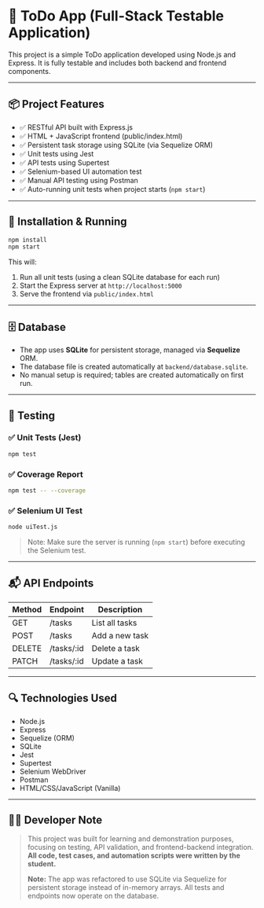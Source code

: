 # 📝 ToDo App (Full-Stack Testable Application)

This project is a simple ToDo application developed using Node.js and Express. It is fully testable and includes both backend and frontend components.

---

## 📦 Project Features

- ✅ RESTful API built with Express.js
- ✅ HTML + JavaScript frontend (public/index.html)
- ✅ Persistent task storage using SQLite (via Sequelize ORM)
- ✅ Unit tests using Jest
- ✅ API tests using Supertest
- ✅ Selenium-based UI automation test
- ✅ Manual API testing using Postman
- ✅ Auto-running unit tests when project starts (`npm start`)

---

## 🚀 Installation & Running

```bash
npm install
npm start
```

This will:
1. Run all unit tests (using a clean SQLite database for each run)
2. Start the Express server at `http://localhost:5000`
3. Serve the frontend via `public/index.html`

---

## 🗄️ Database

- The app uses **SQLite** for persistent storage, managed via **Sequelize** ORM.
- The database file is created automatically at `backend/database.sqlite`.
- No manual setup is required; tables are created automatically on first run.

---

## 🧪 Testing

### ✅ Unit Tests (Jest)
```bash
npm test
```

### ✅ Coverage Report
```bash
npm test -- --coverage
```

### ✅ Selenium UI Test
```bash
node uiTest.js
```

> Note: Make sure the server is running (`npm start`) before executing the Selenium test.

---

## 📬 API Endpoints

| Method | Endpoint      | Description         |
|--------|---------------|---------------------|
| GET    | /tasks        | List all tasks      |
| POST   | /tasks        | Add a new task      |
| DELETE | /tasks/:id    | Delete a task       |
| PATCH  | /tasks/:id    | Update a task       |

---

## 🔍 Technologies Used

- Node.js
- Express
- Sequelize (ORM)
- SQLite
- Jest
- Supertest
- Selenium WebDriver
- Postman
- HTML/CSS/JavaScript (Vanilla)

---

## 👨‍🎓 Developer Note

> This project was built for learning and demonstration purposes, focusing on testing, API validation, and frontend-backend integration.  
> **All code, test cases, and automation scripts were written by the student.**
> 
> **Note:** The app was refactored to use SQLite via Sequelize for persistent storage instead of in-memory arrays. All tests and endpoints now operate on the database.
